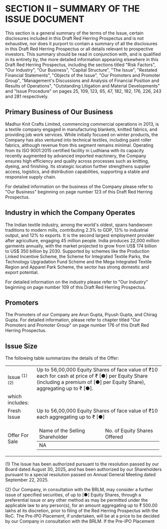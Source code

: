 # SECTION II – SUMMARY OF THE ISSUE DOCUMENT

This section is a general summary of the terms of the Issue, certain disclosures included in this Draft Red Herring Prospectus and is not exhaustive, nor does it purport to contain a summary of all the disclosures in this Draft Red Herring Prospectus or all details relevant to prospective investors. This summary should be read in conjunction with, and is qualified in its entirety by, the more detailed information appearing elsewhere in this Draft Red Herring Prospectus, including the sections titled "Risk Factors", "Our Industry", "Our Business", "Capital Structure", "The Issue", "Restated Financial Statements", "Objects of the Issue", "Our Promoters and Promoter Group", "Management's Discussions and Analysis of Financial Position and Results of Operations", "Outstanding Litigation and Material Developments" and "Issue Procedure" on pages 25, 109, 123, 65, 47, 182, 182, 176, 226, 243 and 281 respectively.

## Primary Business of Our Business

Madhur Knit Crafts Limited, commencing commercial operations in 2013, is a textile company engaged in manufacturing blankets, knitted fabrics, and providing job work services. While initially focused on winter products, the Company has also ventured into technical textiles, including paint roller fabrics, although revenue from this segment remains minimal. Operating from its ISO 9001:2015 certified facility in Ludhiana with its capacity recently augmented by advanced imported machinery, the Company ensures high efficiency and quality across processes such as knitting, dyeing, and finishing. Its strategic location further strengthens supplier access, logistics, and distribution capabilities, supporting a stable and responsive supply chain.

For detailed information on the business of the Company please refer to "Our Business" beginning on page number 123 of this Draft Red Herring Prospectus.

## Industry in which the Company Operates

The Indian textile industry, among the world's oldest, spans handwoven traditions to modern mills, contributing 2.3% to GDP, 13% to industrial output, and 12% to exports. It is the second largest employment provider after agriculture, engaging 45 million people. India produces 22,000 million garments annually, with the market projected to grow from US$ 174 billion to US$ 350 billion by 2030. Supported by schemes like the Production Linked Incentive Scheme, the Scheme for Integrated Textile Parks, the Technology Upgradation Fund Scheme and the Mega Integrated Textile Region and Apparel Park Scheme, the sector has strong domestic and export potential.

For detailed information on the industry please refer to "Our Industry" beginning on page number 109 of this Draft Red Herring Prospectus.

## Promoters

The Promoters of our Company are Arun Gupta, Piyush Gupta, and Chirag Gupta. For detailed information, please refer to chapter titled "Our Promoters and Promoter Group" on page number 176 of this Draft Red Herring Prospectus.

## Issue Size

The following table summarizes the details of the Offer:

<table><tr><td>Issue <sup>(1) (2)</sup></td><td>Up to 56,00,000 Equity Shares of face value of ₹10 each for cash at price of ₹ [●] per Equity Share (including a premium of [●] per Equity Share), aggregating up to ₹ [●].</td></tr><tr><td>which includes:</td><td></td></tr><tr><td>Fresh Issue</td><td>Up to 56,00,000 Equity Shares of face value of ₹10 each aggregating up to ₹ [●]</td></tr><tr><td>Offer For Sale</td><td><table><thead><tr><td>Name of the Selling Shareholder</td><td>No. of Equity Shares Offered</td></tr></thead><tbody><tr><td>NA</td><td></td></tr></tbody></table></td></tr></table>

(1) The Issue has been authorized pursuant to the resolution passed by our Board dated August 30, 2025, and has been authorized by our Shareholders pursuant to a special resolution passed on Annual General Meeting dated September 22, 2025.

(2) Our Company, in consultation with the BRLM, may consider a further issue of specified securities, of up to [●] Equity Shares, through a preferential issue or any other method as may be permitted under the applicable law to any person(s), for an amount aggregating up to ₹ 500.00 lakhs at its discretion, prior to filing of the Red Herring Prospectus with the RoC. The Pre-IPO Placement, if undertaken, will be at a price to be decided by our Company in consultation with the BRLM. If the Pre-IPO Placement